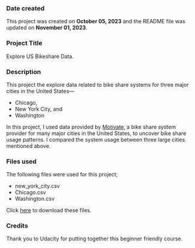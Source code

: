 ### Date created
This project was created on **October 05, 2023** and the README file was updated on **November 01, 2023**.

### Project Title
Explore US Bikeshare Data.

### Description
This project the explore data related to bike share systems for three major cities in the United States—
* Chicago,
* New York City, and
* Washington

In this project, I used data provided by [Motivate](https://www.motivateco.com/), a bike share system provider for many major cities in the United States, to uncover bike share usage patterns. I compared the system usage between three large cities mentioned above.

### Files used
The following files were used for this project;
* new_york_city.csv
* Chicago.csv
* Washington.csv

Click [here](https://www.motivateco.com/) to download these files.

### Credits
Thank you to Udacity for putting together this beginner friendly course.
